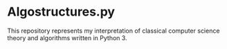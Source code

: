 # Algostructures.py

This repository represents my interpretation of classical computer science theory and algorithms written in Python 3.

